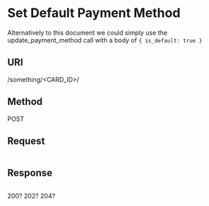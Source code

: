 # Set Default Payment Method
Alternatively to this document we could simply use the update_payment_method call with a body of `{ is_default: true }`

## URI
/something/<CARD_ID>/ <!-- TODO -->

## Method
POST

## Request
```js
```

## Response
```js
```
200? 202? 204? <!-- TODO -->
